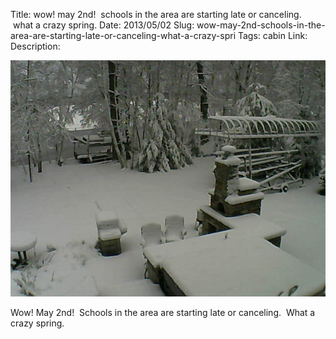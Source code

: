 Title: wow! may 2nd!  schools in the area are starting late or canceling.  what a crazy spring.
Date: 2013/05/02
Slug: wow-may-2nd-schools-in-the-area-are-starting-late-or-canceling-what-a-crazy-spri
Tags: cabin
Link: 
Description: 


<img src="/images/31.media.tumblr.com/82dbeb35b91f519132b38dceeba696fd/tumblr_mm6edoy3yM1r729pmo1_1280.png" />

<p>Wow! May 2nd!  Schools in the area are starting late or canceling.  What a crazy spring.</p>
